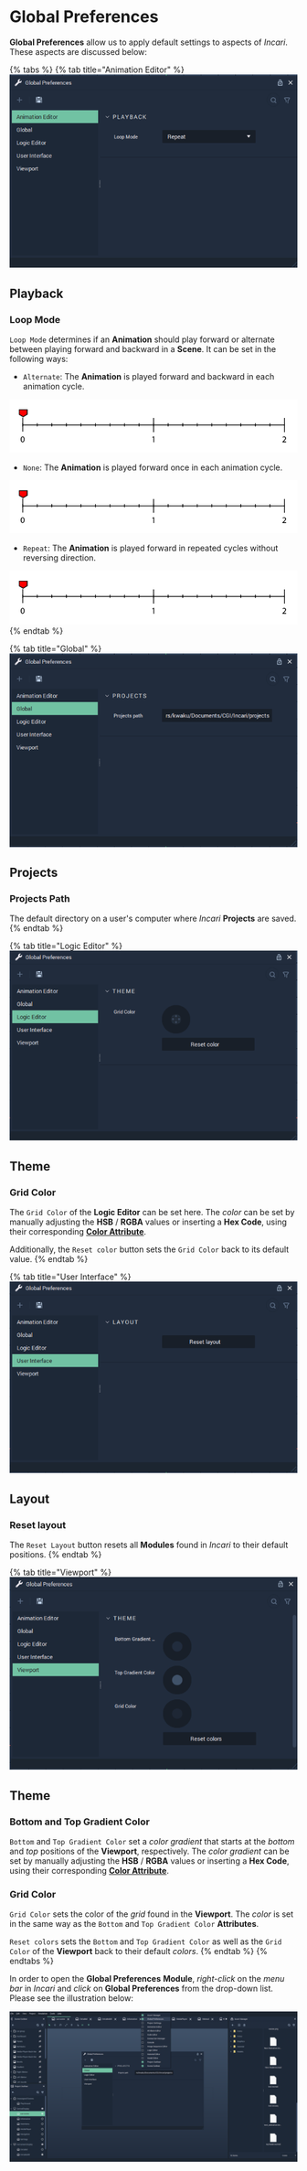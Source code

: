 # Global Preferences

**Global Preferences** allow us to apply default settings to aspects of *Incari*. These aspects are discussed below:

{% tabs %}
{% tab title="Animation Editor" %}
![](../.gitbook/assets/animation-editor.PNG)

## Playback

### Loop Mode

`Loop Mode` determines if an **Animation** should play forward or alternate between playing forward and backward in a **Scene**. It can be set in the following ways:

* `Alternate`: The **Animation** is played forward and backward in each animation cycle.

![](../.gitbook/assets/interpolation-mode-alternate.gif)

* `None`: The **Animation** is played forward once in each animation cycle.

![](../.gitbook/assets/interpolation-mode-once.gif)

* `Repeat`: The **Animation** is played forward in repeated cycles without reversing direction.

![](../.gitbook/assets/interpolation-mode-repeat.gif)
{% endtab %}

{% tab title="Global" %}
![](../.gitbook/assets/global.PNG)

## Projects

### Projects Path

The default directory on a user's computer where *Incari* **Projects** are saved.
{% endtab %}

{% tab title="Logic Editor" %}
![](../.gitbook/assets/logic-editor.PNG)

## Theme

### Grid Color

The `Grid Color` of the **Logic Editor** can be set here. The *color* can be set by manually adjusting the **HSB** / **RGBA** values or inserting a **Hex Code**, using their corresponding [**Color Attribute**](../getting-started/attributes/attribute-types/color-attributes.md).

Additionally, the `Reset color` button sets the `Grid Color` back to its default value.
{% endtab %}

{% tab title="User Interface" %}
![](../.gitbook/assets/user-interface.PNG)

## Layout

### Reset layout

The `Reset Layout` button resets all **Modules** found in *Incari* to their default positions.
{% endtab %}

{% tab title="Viewport" %}
![](../.gitbook/assets/viewport.PNG)

## Theme

### Bottom and Top Gradient Color

`Bottom` and `Top Gradient Color` set a _color gradient_ that starts at the _bottom_ and _top_ positions of the **Viewport**, respectively. The _color gradient_ can be set by manually adjusting the **HSB** / **RGBA** values or inserting a **Hex Code**, using their corresponding [**Color Attribute**](../getting-started/attributes/attribute-types/color-attributes.md).

### Grid Color

`Grid Color` sets the color of the _grid_ found in the **Viewport**. The *color* is set in the same way as the `Bottom` and `Top Gradient Color` **Attributes**.

`Reset colors` sets the `Bottom` and `Top Gradient Color` as well as the `Grid Color` of the **Viewport** back to their default *colors*.
{% endtab %}
{% endtabs %}

In order to open the **Global Preferences** **Module**, _right-click_ on the _menu bar_ in *Incari* and _click_ on **Global Preferences** from the drop-down list. Please see the illustration below:

![](../.gitbook/assets/open-global-preferences.PNG)


